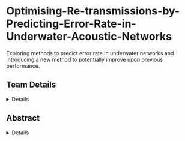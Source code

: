 # Optimising-Re-transmissions-by-Predicting-Error-Rate-in-Underwater-Acoustic-Networks
Exploring methods to predict error rate in underwater networks and introducing a new method to potentially improve upon previous performance.
## Team Details
<details>
  <summary>Details</summary>
Semester: 4th Sem B. Tech. CSE

221CS114	B Anagha                banagha.221cs114@nitk.edu.in                    
221CS123  G.Teja Sri              tejasrigarapati.221cs123@nitk.edu.in                 
221CS257  T.Sarath Chandra       tumulasarathchandra.221cs257@nitk.edu.in             

</details>

## Abstract
<details>
  <summary>Details</summary>

Underwater communication relies on specialized techniques like acoustics and optics, which are vital for applications such as marine research, military operations, and offshore industries. However, the underwater environment poses unique challenges. Acoustic signals are slower than radio waves, prone to absorption, and have limited range and data transfer rates. Factors like ocean currents and marine life introduce noise, disrupting signals and causing data corruption, reducing communication range and reliability. Signals sent by the transmitter can be misinterpreted, resulting in the loss of data packets and retransmissions. Several methods have been suggested to reduce these retransmissions, and an essential tool used by these methods to evaluate their performance is the Bit Error Rate (BER). While several methods have been developed for measuring BER, comparatively few methods have been proposed to predict BER and even fewer papers have been dedicated to studying these methods. The purpose of this paper is to review different techniques that have been proposed for evaluating, optimizing, and predicting BER in varying underwater channel conditions. Furthermore, a novel theoretical model called Predictive Underwater Retransmission Estimation (PURE) is proposed to forecast the number of retransmissions based on bit error rate (BER). This model aims to improve current methods that predict errors by evaluating the number of retransmissions.

Keywords: Under Water Communication, Reducing Retransmissions, Bit Error Rate, Measuring BER, Predicting BER

</details>
